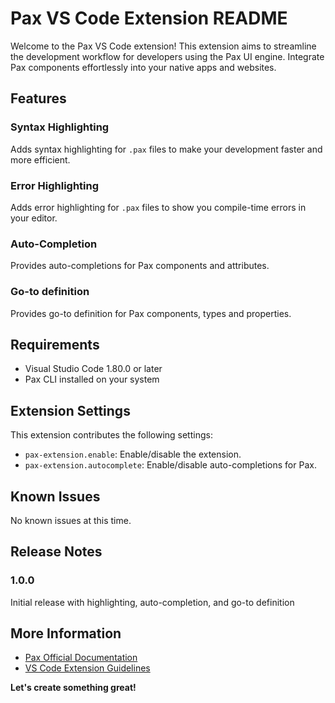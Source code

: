# Pax VS Code Extension README

Welcome to the Pax VS Code extension! This extension aims to streamline the development workflow for developers using the Pax UI engine. Integrate Pax components effortlessly into your native apps and websites.

## Features

### Syntax Highlighting

Adds syntax highlighting for `.pax` files to make your development faster and more efficient.

### Error Highlighting

Adds error highlighting for `.pax` files to show you compile-time errors in your editor.

### Auto-Completion

Provides auto-completions for Pax components and attributes.

### Go-to definition

Provides go-to definition for Pax components, types and properties.

## Requirements

- Visual Studio Code 1.80.0 or later
- Pax CLI installed on your system

## Extension Settings

This extension contributes the following settings:

* `pax-extension.enable`: Enable/disable the extension.
* `pax-extension.autocomplete`: Enable/disable auto-completions for Pax.

## Known Issues

No known issues at this time.

## Release Notes

### 1.0.0

Initial release with highlighting, auto-completion, and go-to definition

## More Information

- [Pax Official Documentation](https://docs.pax.dev/)
- [VS Code Extension Guidelines](https://code.visualstudio.com/api/references/extension-guidelines)

**Let's create something great!**
